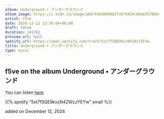 ```yaml
---
album: Underground • アンダーグラウンド
album_image: https://i.scdn.co/image/ab67616d0000b273679426c8bde5578660016438
artist: f5ve
date: 2024-12-12 22:50:04+00:00
draft: false
duration: 141782
preview_url: null
spotify_url: https://open.spotify.com/track/5st7fSQE9kxzN4ZWzJYEYw
title: Underground • アンダーグラウンド
type: music
---
```



## f5ve on the album Underground • アンダーグラウンド

You can listen [here](https://open.spotify.com/track/5st7fSQE9kxzN4ZWzJYEYw)

{{% spotify "5st7fSQE9kxzN4ZWzJYEYw" small %}}

added on December 12, 2024